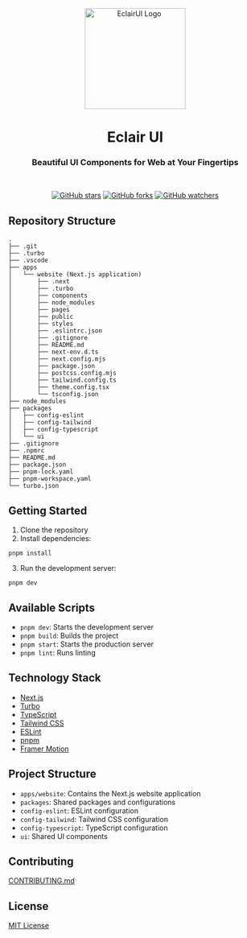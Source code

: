 <div align="center">

<div align="center">
  <img src="https://webui.gopx.dev/eui-r.png" alt="EclairUI Logo" height="200">
</div>

# Eclair UI

### Beautiful UI Components for Web at Your Fingertips

<br />

[![GitHub stars](https://img.shields.io/github/stars/GopalVerma1303/EclairUI.svg?style=social&label=Star)](https://github.com/GopalVerma1303/EclairUI)
[![GitHub forks](https://img.shields.io/github/forks/GopalVerma1303/EclairUI.svg?style=social&label=Fork)](https://github.com/GopalVerma1303/EclairUI/fork)
[![GitHub watchers](https://img.shields.io/github/watchers/GopalVerma1303/EclairUI.svg?style=social&label=Watch)](https://github.com/GopalVerma1303/EclairUI)

</div>

## Repository Structure

```
.
├── .git
├── .turbo
├── .vscode
├── apps
│   └── website (Next.js application)
│       ├── .next
│       ├── .turbo
│       ├── components
│       ├── node_modules
│       ├── pages
│       ├── public
│       ├── styles
│       ├── .eslintrc.json
│       ├── .gitignore
│       ├── README.md
│       ├── next-env.d.ts
│       ├── next.config.mjs
│       ├── package.json
│       ├── postcss.config.mjs
│       ├── tailwind.config.ts
│       ├── theme.config.tsx
│       └── tsconfig.json
├── node_modules
├── packages
│   ├── config-eslint
│   ├── config-tailwind
│   ├── config-typescript
│   └── ui
├── .gitignore
├── .npmrc
├── README.md
├── package.json
├── pnpm-lock.yaml
├── pnpm-workspace.yaml
└── turbo.json
```

## Getting Started

1. Clone the repository
2. Install dependencies:
```
pnpm install
```
3. Run the development server:
```
pnpm dev
```
## Available Scripts

- `pnpm dev`: Starts the development server
- `pnpm build`: Builds the project
- `pnpm start`: Starts the production server
- `pnpm lint`: Runs linting

## Technology Stack

- [Next.js](https://nextjs.org/)
- [Turbo](https://turbo.build/)
- [TypeScript](https://www.typescriptlang.org/)
- [Tailwind CSS](https://tailwindcss.com/)
- [ESLint](https://eslint.org/)
- [pnpm](https://pnpm.io/)
- [Framer Motion](https://www.framer.com/motion/)

## Project Structure

- `apps/website`: Contains the Next.js website application
- `packages`: Shared packages and configurations
- `config-eslint`: ESLint configuration
- `config-tailwind`: Tailwind CSS configuration
- `config-typescript`: TypeScript configuration
- `ui`: Shared UI components 

## Contributing

[CONTRIBUTING.md](https://github.com/GopalVerma1303/webui.gopx/blob/main/CONTRIBUTING.md)

## License

[MIT License](https://github.com/GopalVerma1303/webui.gopx/blob/main/LICENSE)

